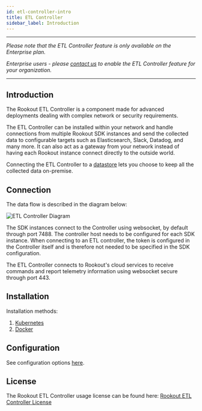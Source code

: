 ```yaml
---
id: etl-controller-intro
title: ETL Controller
sidebar_label: Introduction
---
```


---

*Please note that the ETL Controller feature is only available on the Enterprise plan.*

*Enterprise users - please [contact us](https://www.rookout.com/company/contact) to enable the ETL Controller feature for your organization.*

---

## Introduction

The Rookout ETL Controller is a component made for advanced deployments dealing with complex network or security requirements.

The ETL Controller can be installed within your network and handle connections from multiple Rookout SDK instances and send the collected data to configurable targets such as Elasticsearch, Slack, Datadog, and many more. It can also act as a gateway from your network instead of having each Rookout instance connect directly to the outside world.

Connecting the ETL Controller to a [datastore](datastore-intro.md) lets you choose to keep all the collected data on-premise.

## Connection

The data flow is described in the diagram below:

![ETL Controller Diagram](/img/screenshots/etl_controller_diagram.png)

The SDK instances connect to the Controller using websocket, by default through port 7488. The controller host needs to be configured for each SDK instance. When connecting to an ETL controller, the token is configured in the Controller itself and is therefore not needed to be specified in the SDK configuration.

The ETL Controller connects to Rookout's cloud services to receive commands and report telemetry information using websocket secure through port 443.

## Installation

Installation methods:

1. [Kubernetes](etl-controller-k8s.md)
2. [Docker](etl-controller-docker.md)

## Configuration

See configuration options [here](etl-controller-config.md).

## License

The Rookout ETL Controller usage license can be found here:
[Rookout ETL Controller License](license.md)
